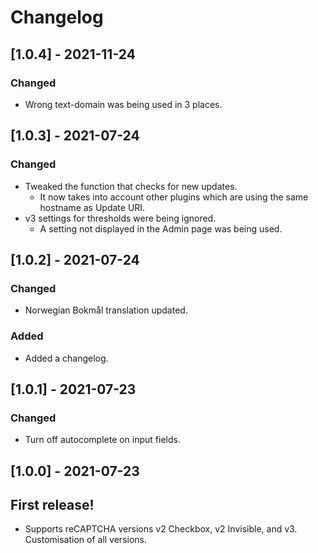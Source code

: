 # Changelog

## [1.0.4] - 2021-11-24
### Changed
- Wrong text-domain was being used in 3 places.

## [1.0.3] - 2021-07-24
### Changed
- Tweaked the function that checks for new updates.
    - It now takes into account other plugins which are using the same hostname as Update URI.
- v3 settings for thresholds were being ignored.
    - A setting not displayed in the Admin page was being used.

## [1.0.2] - 2021-07-24
### Changed
- Norwegian Bokmål translation updated.

### Added
- Added a changelog.

## [1.0.1] - 2021-07-23
### Changed
- Turn off autocomplete on input fields.

## [1.0.0] - 2021-07-23
## First release!
- Supports reCAPTCHA versions v2 Checkbox, v2 Invisible, and v3. Customisation of all versions.